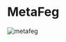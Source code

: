 # MetaFeg


![metafeg](https://user-images.githubusercontent.com/121312707/229462237-0a09a4a1-7d49-471d-bb74-7def4c0cad4c.png)

